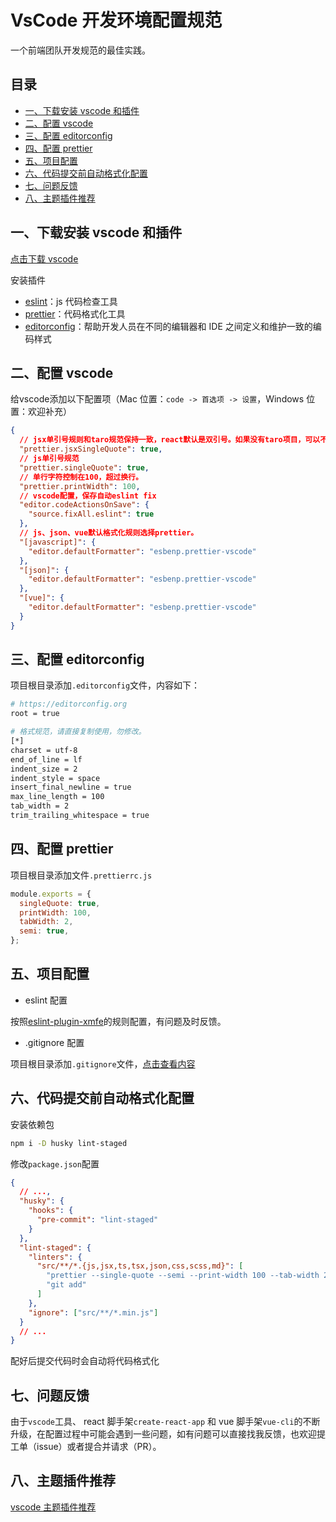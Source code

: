 # VsCode 开发环境配置规范

一个前端团队开发规范的最佳实践。

## 目录

  - [一、下载安装 vscode 和插件](#一下载安装-vscode-和插件)
  - [二、配置 vscode](#二配置-vscode)
  - [三、配置 editorconfig](#三配置-editorconfig)
  - [四、配置 prettier](#四配置-prettier)
  - [五、项目配置](#五项目配置)
  - [六、代码提交前自动格式化配置](#六代码提交前自动格式化配置)
  - [七、问题反馈](#七问题反馈)
  - [八、主题插件推荐](#八主题插件推荐)

## 一、下载安装 vscode 和插件

[点击下载 vscode](https://code.visualstudio.com/)

安装插件

- [eslint](https://marketplace.visualstudio.com/items?itemName=dbaeumer.vscode-eslint)：js 代码检查工具
- [prettier](https://marketplace.visualstudio.com/items?itemName=esbenp.prettier-vscode)：代码格式化工具
- [editorconfig](https://marketplace.visualstudio.com/items?itemName=EditorConfig.EditorConfig)：帮助开发人员在不同的编辑器和 IDE 之间定义和维护一致的编码样式

## 二、配置 vscode

给vscode添加以下配置项（Mac 位置：`code -> 首选项 -> 设置`，Windows 位置：欢迎补充）

```json
{
  // jsx单引号规则和taro规范保持一致，react默认是双引号。如果没有taro项目，可以不配置。
  "prettier.jsxSingleQuote": true,
  // js单引号规范
  "prettier.singleQuote": true,
  // 单行字符控制在100，超过换行。
  "prettier.printWidth": 100,
  // vscode配置，保存自动eslint fix
  "editor.codeActionsOnSave": {
    "source.fixAll.eslint": true
  },
  // js、json、vue默认格式化规则选择prettier。
  "[javascript]": {
    "editor.defaultFormatter": "esbenp.prettier-vscode"
  },
  "[json]": {
    "editor.defaultFormatter": "esbenp.prettier-vscode"
  },
  "[vue]": {
    "editor.defaultFormatter": "esbenp.prettier-vscode"
  }
}
```

## 三、配置 editorconfig

项目根目录添加`.editorconfig`文件，内容如下：

```bash
# https://editorconfig.org
root = true

# 格式规范，请直接复制使用，勿修改。
[*]
charset = utf-8
end_of_line = lf
indent_size = 2
indent_style = space
insert_final_newline = true
max_line_length = 100
tab_width = 2
trim_trailing_whitespace = true
```

## 四、配置 prettier

项目根目录添加文件`.prettierrc.js`

```javascript
module.exports = {
  singleQuote: true,
  printWidth: 100,
  tabWidth: 2,
  semi: true,
};
```

## 五、项目配置

- eslint 配置

按照[eslint-plugin-xmfe](https://www.npmjs.com/package/eslint-plugin-xmfe)的规则配置，有问题及时反馈。

- .gitignore 配置

项目根目录添加`.gitignore`文件，[点击查看内容](./.gitignore)

## 六、代码提交前自动格式化配置

安装依赖包

```bash
npm i -D husky lint-staged
```

修改`package.json`配置

```json
{
  // ...,
  "husky": {
    "hooks": {
      "pre-commit": "lint-staged"
    }
  },
  "lint-staged": {
    "linters": {
      "src/**/*.{js,jsx,ts,tsx,json,css,scss,md}": [
        "prettier --single-quote --semi --print-width 100 --tab-width 2 --write",
        "git add"
      ]
    },
    "ignore": ["src/**/*.min.js"]
  }
  // ...
}
```

配好后提交代码时会自动将代码格式化

## 七、问题反馈

由于`vscode`工具、 react 脚手架`create-react-app` 和 vue 脚手架`vue-cli`的不断升级，在配置过程中可能会遇到一些问题，如有问题可以直接找我反馈，也欢迎提工单（issue）或者提合并请求（PR）。

## 八、主题插件推荐

[vscode 主题插件推荐](./vscode_ext.md)
